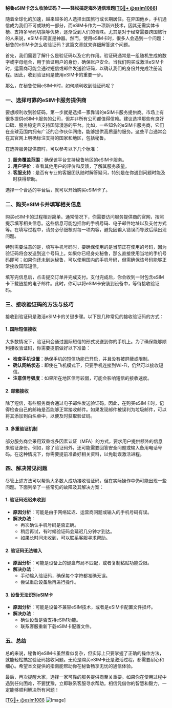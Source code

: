 **秘鲁eSIM卡怎么收验证码？——轻松搞定海外通信难题[[TG💪+ @esim1088](https://t.me/s/esim1088)]**

随着全球化的加速，越来越多的人选择出国旅行或长期居住。在异国他乡，手机通信成为我们不可或缺的一部分，而eSIM卡作为一项新兴技术，因其无需实体卡槽、支持多号码切换等优势，逐渐受到人们的青睐。尤其是对于经常需要跨国旅行的人来说，eSIM卡简直是神器。然而，使用eSIM卡时，很多人会遇到一个问题：秘鲁的eSIM卡怎么收验证码？这篇文章就来详细解答这个问题。

首先，我们需要了解什么是验证码以及它的作用。验证码通常是一组随机生成的数字或字母组合，用于验证用户的身份，确保账户安全。当我们购买或激活eSIM卡时，运营商可能会通过短信或邮件发送验证码，以确认我们的身份并完成注册流程。因此，收到验证码是使用eSIM卡的重要一步。

那么，在秘鲁使用eSIM卡时，如何顺利收到验证码呢？

### **一、选择可靠的eSIM卡服务提供商**

要想顺利收到验证码，第一步就是选择一家靠谱的eSIM卡服务提供商。市场上有很多提供eSIM卡服务的公司，但并非所有公司都值得信赖。建议选择那些有良好口碑、服务稳定且支持国际漫游的平台。比如，一些知名的eSIM卡服务商，它们在全球范围内拥有广泛的合作伙伴网络，能够提供高质量的服务。这些平台通常会在其官网上明确标注支持的国家和地区，包括秘鲁。

在选择服务提供商时，可以参考以下几个标准：
1. **服务覆盖范围**：确保该平台支持秘鲁地区的eSIM卡服务。
2. **用户评价**：查看其他用户的评价和反馈，了解其服务质量。
3. **客服支持**：是否有专业的客服团队随时解答疑问，特别是在你遇到问题时能及时获得帮助。

选择一个合适的平台后，就可以开始购买eSIM卡了。

### **二、购买eSIM卡并填写相关信息**

购买eSIM卡的过程相对简单。通常情况下，你需要访问服务提供商的官网，按照提示填写相关信息。这些信息可能包括你的手机号码、电子邮件地址以及支付方式等。在填写过程中，请务必仔细核对每一项内容，避免因输入错误而导致后续出现问题。

特别需要注意的是，填写手机号码时，要确保使用的是当前正在使用的号码，因为验证码将会发送到这个号码上。如果你已经身处秘鲁，那么直接使用当地的手机号码即可；如果你还未到达秘鲁，可以使用国内的手机号码，但需确保该号码能够正常接收国际短信。

填写完信息后，点击提交订单并完成支付。支付完成后，你会收到一封包含eSIM卡下载链接的电子邮件。此时，你可以将eSIM卡安装到设备中，等待接收验证码。

### **三、接收验证码的方法与技巧**

接收到验证码是激活eSIM卡的关键步骤。以下是几种常见的接收验证码的方式：

#### **1. 国际短信接收**
大多数情况下，验证码会通过国际短信的形式发送到你的手机上。为了确保能够顺利接收验证码，你需要提前做好以下准备：
- **检查手机设置**：确保手机的短信功能已开启，并且没有被屏蔽或限制。
- **确认网络状态**：即使在飞机模式下，只要手机连接到Wi-Fi，仍然可以接收短信。
- **注意信号强度**：如果所在地区信号较弱，可能会影响短信的接收速度。

#### **2. 邮箱接收**
除了短信，有些服务商会通过电子邮件发送验证码。因此，在购买eSIM卡时，记得检查自己的邮箱是否能够正常接收邮件。如果发现邮件被误判为垃圾邮件，可以将其添加到白名单中，以便及时获取验证码。

#### **3. 多重验证机制**
部分服务商会采用双重或多因素认证（MFA）的方式，要求用户提供额外的信息来验证身份。例如，除了验证码外，还可能需要回答安全问题或输入备用电话号码。在这种情况下，你需要提前准备好相关资料，以免耽误激活进程。

### **四、解决常见问题**

尽管上述方法可以帮助大多数人成功接收验证码，但在实际操作中仍可能出现一些问题。下面列举了一些常见的故障及其解决方案：

#### **1. 验证码迟迟未收到**
- **原因分析**：可能是由于网络延迟、运营商问题或输入的手机号码有误。
- **解决办法**：
  - 再次确认手机号码是否正确。
  - 稍后再试，有时候验证码会延迟几分钟才到达。
  - 如果长时间未收到，可以联系客服寻求帮助。

#### **2. 验证码无法输入**
- **原因分析**：可能是设备上的键盘布局不匹配，或者复制粘贴功能受限。
- **解决办法**：
  - 手动输入验证码，确保每个字符都准确无误。
  - 尝试重启设备后再进行操作。

#### **3. 设备无法识别eSIM卡**
- **原因分析**：可能是设备不兼容eSIM技术，或者是eSIM卡配置文件损坏。
- **解决办法**：
  - 确认设备是否支持eSIM功能。
  - 联系客服重新下载eSIM卡配置文件。

### **五、总结**

总的来说，秘鲁的eSIM卡虽然看似复杂，但实际上只要掌握了正确的操作方法，就能轻松搞定验证码接收问题。无论是购买eSIM卡还是激活过程，都需要耐心和细心。希望本文提供的指南能帮助你在秘鲁畅享无忧的通信体验。

最后，再次提醒大家，选择一家可靠的服务提供商至关重要。如果你在使用过程中遇到任何困难，不要犹豫，立即联系客服寻求帮助。相信凭借你的智慧和毅力，一定能够顺利解决所有问题！

[[TG💪+ @esim1088](https://t.me/s/esim1088) ![Image](https://i.postimg.cc/4NQfJmqS/Snipaste-2025-05-13-00-14-12.png)]